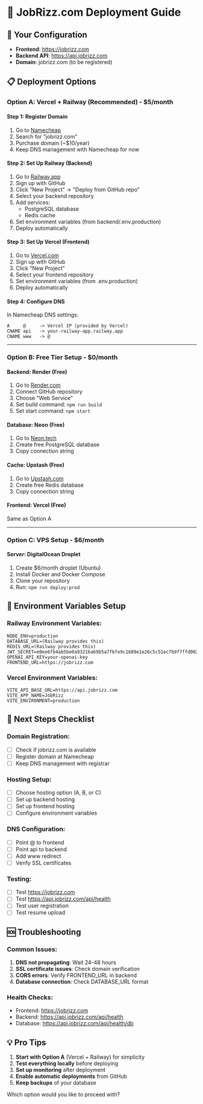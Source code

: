 # 🚀 JobRizz.com Deployment Guide

## 🎯 Your Configuration

- **Frontend**: https://jobrizz.com
- **Backend API**: https://api.jobrizz.com
- **Domain**: jobrizz.com (to be registered)

## 📋 Deployment Options

### **Option A: Vercel + Railway (Recommended) - $5/month**

#### **Step 1: Register Domain**
1. Go to [Namecheap](https://www.namecheap.com)
2. Search for "jobrizz.com"
3. Purchase domain (~$10/year)
4. Keep DNS management with Namecheap for now

#### **Step 2: Set Up Railway (Backend)**
1. Go to [Railway.app](https://railway.app)
2. Sign up with GitHub
3. Click "New Project" → "Deploy from GitHub repo"
4. Select your backend repository
5. Add services:
   - PostgreSQL database
   - Redis cache
6. Set environment variables (from backend/.env.production)
7. Deploy automatically

#### **Step 3: Set Up Vercel (Frontend)**
1. Go to [Vercel.com](https://vercel.com)
2. Sign up with GitHub
3. Click "New Project"
4. Select your frontend repository
5. Set environment variables (from .env.production)
6. Deploy automatically

#### **Step 4: Configure DNS**
In Namecheap DNS settings:
```
A     @     -> Vercel IP (provided by Vercel)
CNAME api   -> your-railway-app.railway.app
CNAME www   -> @
```

---

### **Option B: Free Tier Setup - $0/month**

#### **Backend: Render (Free)**
1. Go to [Render.com](https://render.com)
2. Connect GitHub repository
3. Choose "Web Service"
4. Set build command: `npm run build`
5. Set start command: `npm start`

#### **Database: Neon (Free)**
1. Go to [Neon.tech](https://neon.tech)
2. Create free PostgreSQL database
3. Copy connection string

#### **Cache: Upstash (Free)**
1. Go to [Upstash.com](https://upstash.com)
2. Create free Redis database
3. Copy connection string

#### **Frontend: Vercel (Free)**
Same as Option A

---

### **Option C: VPS Setup - $6/month**

#### **Server: DigitalOcean Droplet**
1. Create $6/month droplet (Ubuntu)
2. Install Docker and Docker Compose
3. Clone your repository
4. Run: `npm run deploy:prod`

## 🔧 Environment Variables Setup

### **Railway Environment Variables:**
```
NODE_ENV=production
DATABASE_URL=(Railway provides this)
REDIS_URL=(Railway provides this)
JWT_SECRET=e0ee6fb4ab5be0a93216a69b5a7fbfe9c1689e1e26c5c51ec7b9f7ffd0026720
OPENAI_API_KEY=your-openai-key
FRONTEND_URL=https://jobrizz.com
```

### **Vercel Environment Variables:**
```
VITE_API_BASE_URL=https://api.jobrizz.com
VITE_APP_NAME=JobRizz
VITE_ENVIRONMENT=production
```

## 📝 Next Steps Checklist

### **Domain Registration:**
- [ ] Check if jobrizz.com is available
- [ ] Register domain at Namecheap
- [ ] Keep DNS management with registrar

### **Hosting Setup:**
- [ ] Choose hosting option (A, B, or C)
- [ ] Set up backend hosting
- [ ] Set up frontend hosting
- [ ] Configure environment variables

### **DNS Configuration:**
- [ ] Point @ to frontend
- [ ] Point api to backend
- [ ] Add www redirect
- [ ] Verify SSL certificates

### **Testing:**
- [ ] Test https://jobrizz.com
- [ ] Test https://api.jobrizz.com/api/health
- [ ] Test user registration
- [ ] Test resume upload

## 🆘 Troubleshooting

### **Common Issues:**
1. **DNS not propagating**: Wait 24-48 hours
2. **SSL certificate issues**: Check domain verification
3. **CORS errors**: Verify FRONTEND_URL in backend
4. **Database connection**: Check DATABASE_URL format

### **Health Checks:**
- Frontend: https://jobrizz.com
- Backend: https://api.jobrizz.com/api/health
- Database: https://api.jobrizz.com/api/health/db

## 💡 Pro Tips

1. **Start with Option A** (Vercel + Railway) for simplicity
2. **Test everything locally** before deploying
3. **Set up monitoring** after deployment
4. **Enable automatic deployments** from GitHub
5. **Keep backups** of your database

Which option would you like to proceed with?